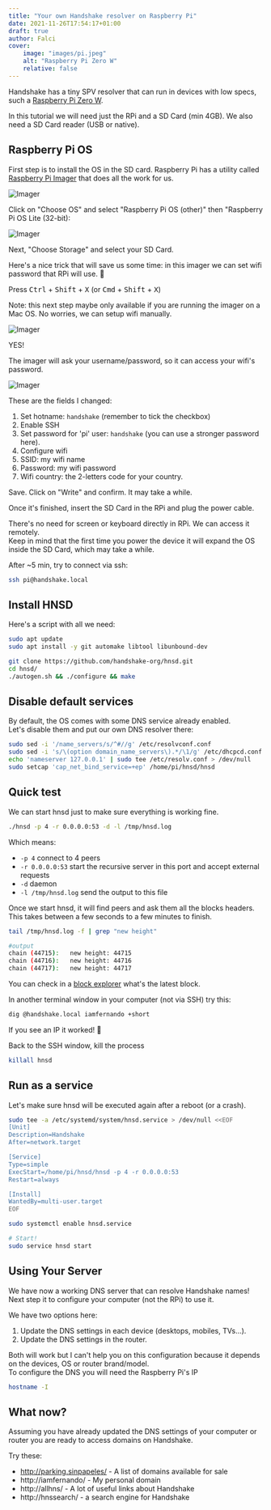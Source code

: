 ```yaml
---
title: "Your own Handshake resolver on Raspberry Pi"
date: 2021-11-26T17:54:17+01:00
draft: true
author: Falci
cover:
    image: "images/pi.jpeg"
    alt: "Raspberry Pi Zero W"
    relative: false
---
```



Handshake has a tiny SPV resolver that can run in devices with low specs, such a [Raspberry Pi Zero W](https://www.raspberrypi.com/products/raspberry-pi-zero/).


In this tutorial we will need just the RPi and a SD Card (min 4GB). We also need a SD Card reader (USB or native).

## Raspberry Pi OS

First step is to install the OS in the SD card. Raspberry Pi has a utility called [Raspberry Pi Imager](https://www.raspberrypi.com/software/) that does all the work for us.

![Imager](images/imager1.png)

Click on "Choose OS" and select "Raspberry Pi OS (other)" then "Raspberry Pi OS Lite (32-bit):

![Imager](images/imager2.png)

Next, "Choose Storage" and select your SD Card.

Here's a nice trick that will save us some time: in this imager we can set wifi password that RPi will use. 🤯

Press <kbd>Ctrl</kbd> + <kbd>Shift</kbd> + <kbd>X</kbd> (or <kbd>Cmd</kbd> + <kbd>Shift</kbd> + <kbd>X</kbd>)

Note: this next step maybe only available if you are running the imager on a Mac OS. No worries, we can setup wifi manually.

![Imager](images/imager3.png)

YES!

The imager will ask your username/password, so it can access your wifi's password.

![Imager](images/imager4.png)

These are the fields I changed:
1. Set hotname: `handshake` (remember to tick the checkbox)
2. Enable SSH
3. Set password for 'pi' user: `handshake` (you can use a stronger password here).
4. Configure wifi
5. SSID: my wifi name
6. Password: my wifi password
7. Wifi country: the 2-letters code for your country.

Save. Click on "Write" and confirm. It may take a while.

Once it's finished, insert the SD Card in the RPi and plug the power cable.

There's no need for screen or keyboard directly in RPi. We can access it remotely.  
Keep in mind that the first time you power the device it will expand the OS inside the SD Card, which may take a while.

After ~5 min, try to connect via ssh:

```sh
ssh pi@handshake.local
```

## Install HNSD

Here's a script with all we need:
```sh
sudo apt update
sudo apt install -y git automake libtool libunbound-dev

git clone https://github.com/handshake-org/hnsd.git
cd hnsd/
./autogen.sh && ./configure && make
```

## Disable default services

By default, the OS comes with some DNS service already enabled.  
Let's disable them and put our own DNS resolver there:

```sh
sudo sed -i '/name_servers/s/^#//g' /etc/resolvconf.conf
sudo sed -i 's/\(option domain_name_servers\).*/\1/g' /etc/dhcpcd.conf
echo 'nameserver 127.0.0.1' | sudo tee /etc/resolv.conf > /dev/null
sudo setcap 'cap_net_bind_service=+ep' /home/pi/hnsd/hnsd
```

## Quick test

We can start hnsd just to make sure everything is working fine.

```sh
./hnsd -p 4 -r 0.0.0.0:53 -d -l /tmp/hnsd.log
```

Which means:
* `-p 4` connect to 4 peers
* `-r 0.0.0.0:53` start the recursive server in this port and accept external requests
* `-d` daemon
* `-l /tmp/hnsd.log` send the output to this file

Once we start hnsd, it will find peers and ask them all the blocks headers.  
This takes between a few seconds to a few minutes to finish.

```sh
tail /tmp/hnsd.log -f | grep "new height"

#output
chain (44715):   new height: 44715
chain (44716):   new height: 44716
chain (44717):   new height: 44717
```

You can check in a [block explorer](https://hnsnetwork.com/) what's the latest block. 

In another terminal window in your computer (not via SSH) try this:
```sh
dig @handshake.local iamfernando +short
```

If you see an IP it worked! 🎉

Back to the SSH window, kill the process
```sh
killall hnsd
```

## Run as a service

Let's make sure hnsd will be executed again after a reboot (or a crash).

```sh
sudo tee -a /etc/systemd/system/hnsd.service > /dev/null <<EOF
[Unit]
Description=Handshake
After=network.target

[Service]
Type=simple
ExecStart=/home/pi/hnsd/hnsd -p 4 -r 0.0.0.0:53
Restart=always

[Install]
WantedBy=multi-user.target
EOF

sudo systemctl enable hnsd.service

# Start!
sudo service hnsd start
```

## Using Your Server

We have now a working DNS server that can resolve Handshake names!  
Next step it to configure your computer (not the RPi) to use it.

We have two options here:
1. Update the DNS settings in each device (desktops, mobiles, TVs...).
2. Update the DNS settings in the router.

Both will work but I can't help you on this configuration because it depends on the devices, OS or router brand/model.  
To configure the DNS you will need the Raspberry Pi's IP

```sh
hostname -I
```

## What now?

Assuming you have already updated the DNS settings of your computer or router you are ready to access domains on Handshake.

Try these:
* http://parking.sinpapeles/ - A list of domains available for sale
* http://iamfernando/ - My personal domain
* http://allhns/ - A lot of useful links about Handshake
* http://hnssearch/ - a search engine for Handshake